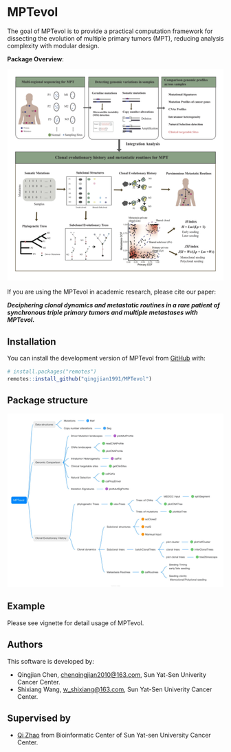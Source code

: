 
<!-- README.md is generated from README.Rmd. Please edit that file -->

# MPTevol

<!-- badges: start -->
<!-- badges: end -->

The goal of MPTevol is to provide a practical computation framework for
dissecting the evolution of multiple primary tumors (MPT), reducing
analysis complexity with modular design.

**Package Overview**:

![](man/figures/MPTevol.jpg)

If you are using the MPTevol in academic research, please cite our
paper:

***Deciphering clonal dynamics and metastatic routines in a rare patient
of synchronous triple primary tumors and multiple metastases with
MPTevol.***

## Installation

You can install the development version of MPTevol from
[GitHub](https://github.com/) with:

``` r
# install.packages("remotes")
remotes::install_github("qingjian1991/MPTevol")
```

## Package structure

![](man/figures/MPTevol_Structure.jpg)

## Example

Please see vignette for detail usage of MPTevol.

## Authors

This software is developed by:

-   Qingjian Chen, <chenqingjian2010@163.com>, Sun Yat-Sen Univerity
    Cancer Center.
-   Shixiang Wang, <w_shixiang@163.com>, Sun Yat-Sen Univerity Cancer
    Center.

## Supervised by

-   [Qi Zhao](zhaoqi@sysucc.org.cn) from Bioinformatic Center of Sun
    Yat-sen University Cancer Center.
